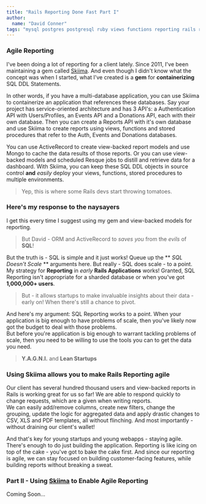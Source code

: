 ```yaml
---
title: "Rails Reporting Done Fast Part I"
author:
  name: "David Conner"
tags: "mysql postgres postgresql ruby views functions reporting rails reports pdf csv xls"
---
```


### Agile Reporting

I've been doing a lot of reporting for a client lately. Since 2011, I've been maintaining a gem called 
[Skiima](https://github.com/dcunited001/skiima).  And even though I didn't know 
what the concept was when I started, what I've created is a **gem** for **containerizing**
SQL DDL Statements.  

In other words, if you have a multi-database application, you can use Skiima to containerize an application 
that references these databases.  Say your project has service-oriented architecture and has 3 API's: a
Authentication API with Users/Profiles, an Events API and a Donations API, each with their own database.  Then
you can create a Reports API with it's own database and use Skiima to create reports using views, functions and 
stored procedures that refer to the Auth, Events and Donations databases.  

You can use ActiveRecord to create view-backed report models and use Mongo to cache the data results
of those reports.  Or you can use view-backed models and scheduled Resque jobs to distill and retrieve data for 
a dashboard.  With Skiima, you can keep these SQL DDL objects in source control **and** *easily* deploy your views, 
functions, stored procedures to multiple environments.  

> Yep, this is where some Rails devs start throwing tomatoes.

### Here's my response to the naysayers

I get this every time I suggest using my gem and view-backed models for reporting.

> But David - ORM and ActiveRecord to *saves you* from the *evils* of **SQL**!

But the truth is - SQL is simple and it just works!  Queue up the ** *SQL Doesn't Scale* **
arguments here.  But really - SQL does scale - to a point.  My strategy for **Reporting** in *early* 
**Rails Applications** works!  Granted, SQL Reporting isn't appropriate for a sharded database 
or when you've got **1,000,000+ users**.

> But - it allows startups to make invaluable insights about their data - early on!
> When there's still a chance to pivot.

And here's my argument: SQL Reporting works to a point.  When your application is big enough
to have problems of scale, then you've likely now got the budget to deal with those problems.  
But before you're application is big enough to warrant tackling problems of scale, then
you need to be willing to use the tools you can to get the data you need. 

> **Y.A.G.N.I.** and **Lean Startups** 

### Using Skiima allows you to make Rails Reporting agile
  
Our client has several hundred thousand users and view-backed reports in Rails is working
great for us so far!  We are able to respond quickly to change requests, which are a given when writing reports.  
We can easily add/remove columns, create new filters, change the grouping, update 
the logic for aggregated data and apply drastic changes to CSV, XLS and PDF templates, all
without flinching.  And most importantly - without draining our client's wallet!

And that's key for young startups and young webapps - staying agile.  There's enough to do just 
building the application.  Reporting is like icing on top of the cake - you've got to bake the cake
first.  And since our reporting is agile, we can stay focused on building customer-facing features,
while building reports without breaking a sweat.

### Part II - Using [Skiima](https://github.com/dcunited001/skiima) to Enable Agile Reporting

Coming Soon...

